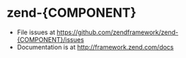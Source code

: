 # zend-{COMPONENT}

- File issues at https://github.com/zendframework/zend-{COMPONENT}/issues
- Documentation is at http://framework.zend.com/docs
